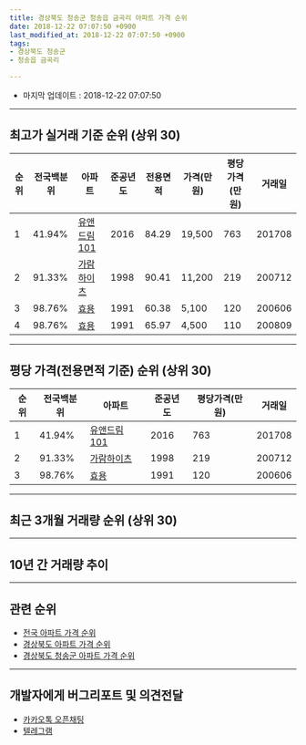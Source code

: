 ```yaml
---
title: 경상북도 청송군 청송읍 금곡리 아파트 가격 순위
date: 2018-12-22 07:07:50 +0900
last_modified_at: 2018-12-22 07:07:50 +0900
tags:
- 경상북도 청송군
- 청송읍 금곡리

---
```


* 마지막 업데이트 : 2018-12-22 07:07:50

---

## 최고가 실거래 기준 순위 (상위 30)


|순위|전국백분위|아파트|준공년도|전용면적|가격(만원)|평당가격(만원)|거래일|
|---|---|---|---|---|---|---|---|
|1|41.94%|[유앤드림 101](https://search.naver.com/search.naver?query=%EA%B2%BD%EC%83%81%EB%B6%81%EB%8F%84+%EC%B2%AD%EC%86%A1%EA%B5%B0+%EC%B2%AD%EC%86%A1%EC%9D%8D+%EA%B8%88%EA%B3%A1%EB%A6%AC+%EC%9C%A0%EC%95%A4%EB%93%9C%EB%A6%BC+101)|2016|84.29|19,500|763|201708|
|2|91.33%|[가람하이츠](https://search.naver.com/search.naver?query=%EA%B2%BD%EC%83%81%EB%B6%81%EB%8F%84+%EC%B2%AD%EC%86%A1%EA%B5%B0+%EC%B2%AD%EC%86%A1%EC%9D%8D+%EA%B8%88%EA%B3%A1%EB%A6%AC+%EA%B0%80%EB%9E%8C%ED%95%98%EC%9D%B4%EC%B8%A0)|1998|90.41|11,200|219|200712|
|3|98.76%|[효용](https://search.naver.com/search.naver?query=%EA%B2%BD%EC%83%81%EB%B6%81%EB%8F%84+%EC%B2%AD%EC%86%A1%EA%B5%B0+%EC%B2%AD%EC%86%A1%EC%9D%8D+%EA%B8%88%EA%B3%A1%EB%A6%AC+%ED%9A%A8%EC%9A%A9)|1991|60.38|5,100|120|200606|
|4|98.76%|[효용](https://search.naver.com/search.naver?query=%EA%B2%BD%EC%83%81%EB%B6%81%EB%8F%84+%EC%B2%AD%EC%86%A1%EA%B5%B0+%EC%B2%AD%EC%86%A1%EC%9D%8D+%EA%B8%88%EA%B3%A1%EB%A6%AC+%ED%9A%A8%EC%9A%A9)|1991|65.97|4,500|110|200809|


---

## 평당 가격(전용면적 기준) 순위 (상위 30)


|순위|전국백분위|아파트|준공년도|평당가격(만원)|거래일|
|---|---|---|---|---|---|
|1|41.94%|[유앤드림 101](https://search.naver.com/search.naver?query=%EA%B2%BD%EC%83%81%EB%B6%81%EB%8F%84+%EC%B2%AD%EC%86%A1%EA%B5%B0+%EC%B2%AD%EC%86%A1%EC%9D%8D+%EA%B8%88%EA%B3%A1%EB%A6%AC+%EC%9C%A0%EC%95%A4%EB%93%9C%EB%A6%BC+101)|2016|763|201708|
|2|91.33%|[가람하이츠](https://search.naver.com/search.naver?query=%EA%B2%BD%EC%83%81%EB%B6%81%EB%8F%84+%EC%B2%AD%EC%86%A1%EA%B5%B0+%EC%B2%AD%EC%86%A1%EC%9D%8D+%EA%B8%88%EA%B3%A1%EB%A6%AC+%EA%B0%80%EB%9E%8C%ED%95%98%EC%9D%B4%EC%B8%A0)|1998|219|200712|
|3|98.76%|[효용](https://search.naver.com/search.naver?query=%EA%B2%BD%EC%83%81%EB%B6%81%EB%8F%84+%EC%B2%AD%EC%86%A1%EA%B5%B0+%EC%B2%AD%EC%86%A1%EC%9D%8D+%EA%B8%88%EA%B3%A1%EB%A6%AC+%ED%9A%A8%EC%9A%A9)|1991|120|200606|


---

## 최근 3개월 거래량 순위 (상위 30)


<div style="width:100%;">
    <canvas id="deal_count_ranking" height="250"></canvas>
</div>


<script>
new Chart(document.getElementById("deal_count_ranking"), {
    type: 'horizontalBar',
    data: {
        labels: ['가람하이츠', '효용'],
        datasets: [{
            label: '실거래 수',
            data: [1, 1],
            borderColor: "rgba(255, 0, 128, 1)",
            backgroundColor: "rgba(255, 0, 128, 0.5)",
            fill: false,
        }]
    },
    options: {
        responsive: true,
        title: {
            display: true,
            text: '최근 3개월 거래량 순위'
        },
        tooltips: {
            mode: 'index',
            intersect: false,
            callbacks: {
                title: function(tooltipItems, data) {
                    return "실거래 수:";
                },
                label: function(tooltipItem, data) {
                    return data.labels[tooltipItem.index] + ": " + tooltipItem.xLabel;
                }
            }
        },
        hover: {
            mode: 'nearest',
            intersect: true
        },
        scales: {
            xAxes: [{
                display: true,
                scaleLabel: {
                    display: true,
                    labelString: '실거래 수'
                },
                ticks: {
                    suggestedMin: 0,
                }
            }],
            yAxes: [{
                display: true,
                ticks: {
                    autoSkip: false,
                    callback: function(value, index, values) {
                        if (value.length > 15)
                            return value.substr(0, 13) + "...";
                        else
                            return value;
                    }
                },
                scaleLabel: {
                    display: false,
                }
            }]
        }
    }
});

</script>


---

## 10년 간 거래량 추이


<div style="width:100%;">
    <canvas id="deal_progress" height="250"></canvas>
</div>

<script>
new Chart(document.getElementById("deal_progress"), {
    type: 'line',
    data: {
        labels: ['200812','200901','200902','200903','200904','200905','200906','200907','200908','200909','200910','200911','200912','201001','201002','201003','201004','201005','201006','201007','201008','201009','201010','201011','201012','201101','201102','201103','201104','201105','201106','201107','201108','201109','201110','201111','201112','201201','201202','201203','201204','201205','201206','201207','201208','201209','201210','201211','201212','201301','201302','201303','201304','201305','201306','201307','201308','201309','201310','201311','201312','201401','201402','201403','201404','201405','201406','201407','201408','201409','201410','201411','201412','201501','201502','201503','201504','201505','201506','201507','201508','201509','201510','201511','201512','201601','201602','201603','201604','201605','201606','201607','201608','201609','201610','201611','201612','201701','201702','201703','201704','201705','201706','201707','201708','201709','201710','201711','201712','201801','201802','201803','201804','201805','201806','201807','201808','201809','201810','201811','201812'],
        datasets: [{
            label: '실거래 수',
            pointRadius: 1,
            data: [0, 0, 0, 0, 0, 0, 0, 0, 1, 1, 0, 0, 0, 0, 0, 1, 0, 0, 1, 0, 0, 0, 0, 1, 0, 0, 0, 2, 0, 0, 0, 0, 0, 1, 0, 0, 0, 0, 0, 0, 0, 0, 0, 0, 0, 0, 0, 0, 0, 0, 0, 0, 0, 0, 0, 1, 0, 0, 0, 0, 0, 0, 0, 0, 0, 0, 0, 0, 0, 0, 0, 0, 0, 0, 0, 0, 0, 1, 0, 0, 0, 0, 0, 0, 0, 0, 0, 0, 0, 0, 1, 0, 0, 0, 0, 0, 0, 0, 0, 0, 1, 0, 0, 0, 1, 0, 0, 0, 0, 0, 0, 0, 0, 0, 0, 1, 0, 1, 1, 1, 0],
            borderColor: "rgba(255, 201, 14, 1)",
            backgroundColor: "rgba(255, 201, 14, 0.5)",
            fill: true,
        }]
    },
    options: {
        responsive: true,
        title: {
            display: true,
            text: '10년간 거래량 추이'
        },
        tooltips: {
            mode: 'index',
            intersect: false,
        },
        hover: {
            mode: 'nearest',
            intersect: true
        },
        scales: {
            xAxes: [{
                display: true,
                scaleLabel: {
                    display: true,
                    labelString: '년/월'
                }
            }],
            yAxes: [{
                display: true,
                ticks: {
                    suggestedMin: 0,
                },
                scaleLabel: {
                    display: true,
                    labelString: '실거래 수'
                }
            }]
        }
    }
});

</script>


---

## 관련 순위

- [전국 아파트 가격 순위](https://inasie.github.io/apt-ranking/전국)
- [경상북도 아파트 가격 순위](https://inasie.github.io/apt-ranking/경상북도)
- [경상북도 청송군 아파트 가격 순위](https://inasie.github.io/apt-ranking/경상북도-청송군)


---

## 개발자에게 버그리포트 및 의견전달

- [카카오톡 오픈채팅](https://open.kakao.com/o/gLJUAP4)
- [텔레그램](https://t.me/inasie)

